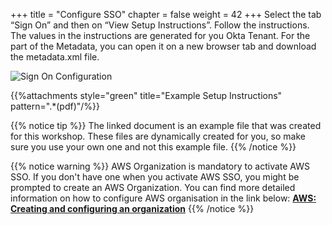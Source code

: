 +++
title = "Configure SSO"
chapter = false
weight = 42
+++
Select the tab “Sign On” and then on “View Setup Instructions”.
Follow the instructions. The values in the instructions are generated for you Okta Tenant.
For the part of the Metadata, you can open it on a new browser tab and download the metadata.xml file.

![Sign On Configuration](/images/sign_on_configuration.jpg)

{{%attachments style="green" title="Example Setup Instructions" pattern=".*(pdf)"/%}}

{{% notice tip %}}
The linked document is an example file that was created for this workshop. These files are dynamically created for you, so make sure you use your own one and not this example file.
{{% /notice %}}

{{% notice warning %}}
AWS Organization is mandatory to activate AWS SSO. If you don't have one when you activate AWS SSO, you might be prompted to create an AWS Organization.
You can find more detailed information on how to configure AWS organisation in the link below:
**[AWS: Creating and configuring an organization](https://docs.aws.amazon.com/organizations/latest/userguide/orgs_tutorials_basic.html)**
{{% /notice %}}
